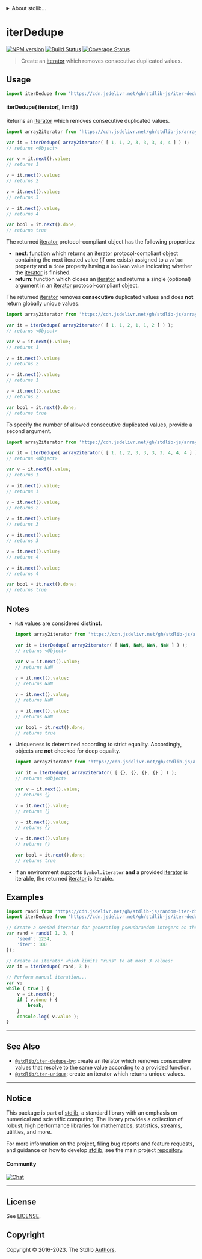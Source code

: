 <!--

@license Apache-2.0

Copyright (c) 2019 The Stdlib Authors.

Licensed under the Apache License, Version 2.0 (the "License");
you may not use this file except in compliance with the License.
You may obtain a copy of the License at

   http://www.apache.org/licenses/LICENSE-2.0

Unless required by applicable law or agreed to in writing, software
distributed under the License is distributed on an "AS IS" BASIS,
WITHOUT WARRANTIES OR CONDITIONS OF ANY KIND, either express or implied.
See the License for the specific language governing permissions and
limitations under the License.

-->


<details>
  <summary>
    About stdlib...
  </summary>
  <p>We believe in a future in which the web is a preferred environment for numerical computation. To help realize this future, we've built stdlib. stdlib is a standard library, with an emphasis on numerical and scientific computation, written in JavaScript (and C) for execution in browsers and in Node.js.</p>
  <p>The library is fully decomposable, being architected in such a way that you can swap out and mix and match APIs and functionality to cater to your exact preferences and use cases.</p>
  <p>When you use stdlib, you can be absolutely certain that you are using the most thorough, rigorous, well-written, studied, documented, tested, measured, and high-quality code out there.</p>
  <p>To join us in bringing numerical computing to the web, get started by checking us out on <a href="https://github.com/stdlib-js/stdlib">GitHub</a>, and please consider <a href="https://opencollective.com/stdlib">financially supporting stdlib</a>. We greatly appreciate your continued support!</p>
</details>

# iterDedupe

[![NPM version][npm-image]][npm-url] [![Build Status][test-image]][test-url] [![Coverage Status][coverage-image]][coverage-url] <!-- [![dependencies][dependencies-image]][dependencies-url] -->

> Create an [iterator][mdn-iterator-protocol] which removes consecutive duplicated values.

<!-- Section to include introductory text. Make sure to keep an empty line after the intro `section` element and another before the `/section` close. -->

<section class="intro">

</section>

<!-- /.intro -->

<!-- Package usage documentation. -->



<section class="usage">

## Usage

```javascript
import iterDedupe from 'https://cdn.jsdelivr.net/gh/stdlib-js/iter-dedupe@deno/mod.js';
```

#### iterDedupe( iterator\[, limit] )

Returns an [iterator][mdn-iterator-protocol] which removes consecutive duplicated values.

```javascript
import array2iterator from 'https://cdn.jsdelivr.net/gh/stdlib-js/array-to-iterator@deno/mod.js';

var it = iterDedupe( array2iterator( [ 1, 1, 2, 3, 3, 3, 4, 4 ] ) );
// returns <Object>

var v = it.next().value;
// returns 1

v = it.next().value;
// returns 2

v = it.next().value;
// returns 3

v = it.next().value;
// returns 4

var bool = it.next().done;
// returns true
```

The returned [iterator][mdn-iterator-protocol] protocol-compliant object has the following properties:

-   **next**: function which returns an [iterator][mdn-iterator-protocol] protocol-compliant object containing the next iterated value (if one exists) assigned to a `value` property and a `done` property having a `boolean` value indicating whether the [iterator][mdn-iterator-protocol] is finished.
-   **return**: function which closes an [iterator][mdn-iterator-protocol] and returns a single (optional) argument in an [iterator][mdn-iterator-protocol] protocol-compliant object.

The returned [iterator][mdn-iterator-protocol] removes **consecutive** duplicated values and does **not** return globally unique values.

```javascript
import array2iterator from 'https://cdn.jsdelivr.net/gh/stdlib-js/array-to-iterator@deno/mod.js';

var it = iterDedupe( array2iterator( [ 1, 1, 2, 1, 1, 2 ] ) );
// returns <Object>

var v = it.next().value;
// returns 1

v = it.next().value;
// returns 2

v = it.next().value;
// returns 1

v = it.next().value;
// returns 2

var bool = it.next().done;
// returns true
```

To specify the number of allowed consecutive duplicated values, provide a second argument.

```javascript
import array2iterator from 'https://cdn.jsdelivr.net/gh/stdlib-js/array-to-iterator@deno/mod.js';

var it = iterDedupe( array2iterator( [ 1, 1, 2, 3, 3, 3, 3, 4, 4, 4 ] ), 2 );
// returns <Object>

var v = it.next().value;
// returns 1

v = it.next().value;
// returns 1

v = it.next().value;
// returns 2

v = it.next().value;
// returns 3

v = it.next().value;
// returns 3

v = it.next().value;
// returns 4

v = it.next().value;
// returns 4

var bool = it.next().done;
// returns true
```

</section>

<!-- /.usage -->

<!-- Package usage notes. Make sure to keep an empty line after the `section` element and another before the `/section` close. -->

<section class="notes">

## Notes

-   `NaN` values are considered **distinct**.

    ```javascript
    import array2iterator from 'https://cdn.jsdelivr.net/gh/stdlib-js/array-to-iterator@deno/mod.js';

    var it = iterDedupe( array2iterator( [ NaN, NaN, NaN, NaN ] ) );
    // returns <Object>

    var v = it.next().value;
    // returns NaN

    v = it.next().value;
    // returns NaN

    v = it.next().value;
    // returns NaN

    v = it.next().value;
    // returns NaN

    var bool = it.next().done;
    // returns true
    ```

-   Uniqueness is determined according to strict equality. Accordingly, objects are **not** checked for deep equality.

    ```javascript
    import array2iterator from 'https://cdn.jsdelivr.net/gh/stdlib-js/array-to-iterator@deno/mod.js';

    var it = iterDedupe( array2iterator( [ {}, {}, {}, {} ] ) );
    // returns <Object>

    var v = it.next().value;
    // returns {}

    v = it.next().value;
    // returns {}

    v = it.next().value;
    // returns {}

    v = it.next().value;
    // returns {}

    var bool = it.next().done;
    // returns true
    ```

-   If an environment supports `Symbol.iterator` **and** a provided [iterator][mdn-iterator-protocol] is iterable, the returned [iterator][mdn-iterator-protocol] is iterable.

</section>

<!-- /.notes -->

<!-- Package usage examples. -->

<section class="examples">

## Examples

<!-- eslint no-undef: "error" -->

```javascript
import randi from 'https://cdn.jsdelivr.net/gh/stdlib-js/random-iter-discrete-uniform@deno/mod.js';
import iterDedupe from 'https://cdn.jsdelivr.net/gh/stdlib-js/iter-dedupe@deno/mod.js';

// Create a seeded iterator for generating pseudorandom integers on the interval [1,3]:
var rand = randi( 1, 3, {
    'seed': 1234,
    'iter': 100
});

// Create an iterator which limits "runs" to at most 3 values:
var it = iterDedupe( rand, 3 );

// Perform manual iteration...
var v;
while ( true ) {
    v = it.next();
    if ( v.done ) {
        break;
    }
    console.log( v.value );
}
```

</section>

<!-- /.examples -->

<!-- Section to include cited references. If references are included, add a horizontal rule *before* the section. Make sure to keep an empty line after the `section` element and another before the `/section` close. -->

<section class="references">

</section>

<!-- /.references -->

<!-- Section for related `stdlib` packages. Do not manually edit this section, as it is automatically populated. -->

<section class="related">

* * *

## See Also

-   <span class="package-name">[`@stdlib/iter-dedupe-by`][@stdlib/iter/dedupe-by]</span><span class="delimiter">: </span><span class="description">create an iterator which removes consecutive values that resolve to the same value according to a provided function.</span>
-   <span class="package-name">[`@stdlib/iter-unique`][@stdlib/iter/unique]</span><span class="delimiter">: </span><span class="description">create an iterator which returns unique values.</span>

</section>

<!-- /.related -->

<!-- Section for all links. Make sure to keep an empty line after the `section` element and another before the `/section` close. -->


<section class="main-repo" >

* * *

## Notice

This package is part of [stdlib][stdlib], a standard library with an emphasis on numerical and scientific computing. The library provides a collection of robust, high performance libraries for mathematics, statistics, streams, utilities, and more.

For more information on the project, filing bug reports and feature requests, and guidance on how to develop [stdlib][stdlib], see the main project [repository][stdlib].

#### Community

[![Chat][chat-image]][chat-url]

---

## License

See [LICENSE][stdlib-license].


## Copyright

Copyright &copy; 2016-2023. The Stdlib [Authors][stdlib-authors].

</section>

<!-- /.stdlib -->

<!-- Section for all links. Make sure to keep an empty line after the `section` element and another before the `/section` close. -->

<section class="links">

[npm-image]: http://img.shields.io/npm/v/@stdlib/iter-dedupe.svg
[npm-url]: https://npmjs.org/package/@stdlib/iter-dedupe

[test-image]: https://github.com/stdlib-js/iter-dedupe/actions/workflows/test.yml/badge.svg?branch=main
[test-url]: https://github.com/stdlib-js/iter-dedupe/actions/workflows/test.yml?query=branch:main

[coverage-image]: https://img.shields.io/codecov/c/github/stdlib-js/iter-dedupe/main.svg
[coverage-url]: https://codecov.io/github/stdlib-js/iter-dedupe?branch=main

<!--

[dependencies-image]: https://img.shields.io/david/stdlib-js/iter-dedupe.svg
[dependencies-url]: https://david-dm.org/stdlib-js/iter-dedupe/main

-->

[chat-image]: https://img.shields.io/gitter/room/stdlib-js/stdlib.svg
[chat-url]: https://app.gitter.im/#/room/#stdlib-js_stdlib:gitter.im

[stdlib]: https://github.com/stdlib-js/stdlib

[stdlib-authors]: https://github.com/stdlib-js/stdlib/graphs/contributors

[umd]: https://github.com/umdjs/umd
[es-module]: https://developer.mozilla.org/en-US/docs/Web/JavaScript/Guide/Modules

[deno-url]: https://github.com/stdlib-js/iter-dedupe/tree/deno
[umd-url]: https://github.com/stdlib-js/iter-dedupe/tree/umd
[esm-url]: https://github.com/stdlib-js/iter-dedupe/tree/esm
[branches-url]: https://github.com/stdlib-js/iter-dedupe/blob/main/branches.md

[stdlib-license]: https://raw.githubusercontent.com/stdlib-js/iter-dedupe/main/LICENSE

[mdn-iterator-protocol]: https://developer.mozilla.org/en-US/docs/Web/JavaScript/Reference/Iteration_protocols#The_iterator_protocol

<!-- <related-links> -->

[@stdlib/iter/dedupe-by]: https://github.com/stdlib-js/iter-dedupe-by/tree/deno

[@stdlib/iter/unique]: https://github.com/stdlib-js/iter-unique/tree/deno

<!-- </related-links> -->

</section>

<!-- /.links -->
